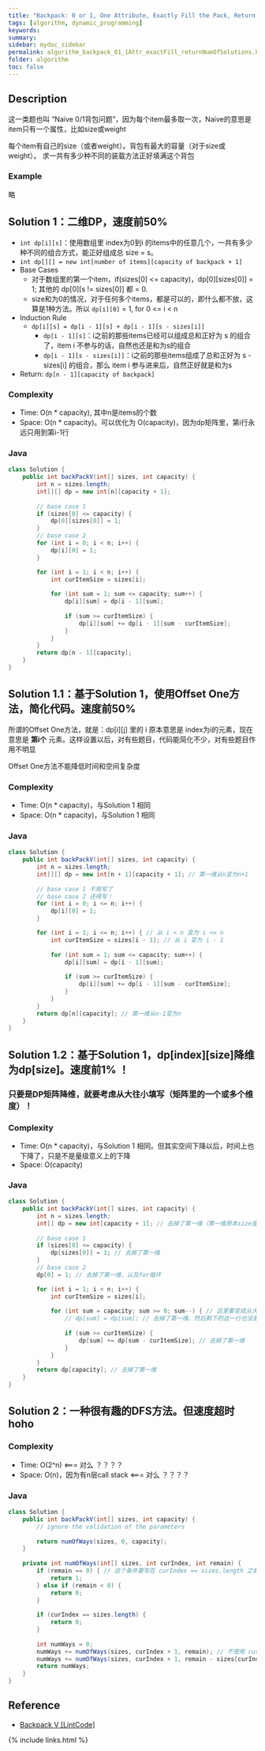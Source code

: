 ```yaml
---
title: "Backpack: 0 or 1, One Attribute, Exactly Fill the Pack, Return Number of Solutions"
tags: [algorithm, dynamic_programming]
keywords:
summary:
sidebar: mydoc_sidebar
permalink: algorithm_backpack_01_1Attr_exactFill_returnNumOfSolutions.html
folder: algorithm
toc: false
---
```


## Description
这一类题也叫 “Naive 0/1背包问题”，因为每个item最多取一次，Naive的意思是item只有一个属性，比如size或weight

每个item有自己的size（或者weight）。背包有最大的容量（对于size或weight）。
求一共有多少种不同的装载方法正好填满这个背包

### Example
略

## Solution 1：二维DP，速度前50%
* `int dp[i][s]`：使用数组里 index为0到i 的items中的任意几个，一共有多少种不同的组合方式，能正好组成总 size = s。
* `int dp[][] = new int[number of items][capacity of backpack + 1]`
* Base Cases
  * 对于数组里的第一个item，if(sizes[0] <= capacity)，dp[0][sizes[0]] = 1; 其他的 dp[0][s != sizes[0]] 都 = 0.
  * size和为0的情况，对于任何多个items，都是可以的，即什么都不放，这算是1种方法。所以 `dp[i][0]` = 1, for 0 <= i < n
* Induction Rule
  * `dp[i][s] = dp[i - 1][s] + dp[i - 1][s - sizes[i]]`
    * `dp[i - 1][s]`：i之前的那些items已经可以组成总和正好为 s 的组合了，item i 不参与的话，自然也还是和为s的组合
    * `dp[i - 1][s - sizes[i]]`：i之前的那些items组成了总和正好为 s - sizes[i] 的组合，那么 item i 参与进来后，自然正好就是和为s
* Return: `dp[n - 1][capacity of backpack]`

### Complexity
* Time: O(n * capacity), 其中n是items的个数
* Space: O(n * capacity)。可以优化为 O(capacity)，因为dp矩阵里，第i行永远只用到第i-1行

### Java
```java
class Solution {
    public int backPackV(int[] sizes, int capacity) {
        int n = sizes.length;
        int[][] dp = new int[n][capacity + 1];
        
        // base case 1
        if (sizes[0] <= capacity) {
            dp[0][sizes[0]] = 1;
        }
        // base case 2
        for (int i = 0; i < n; i++) {
            dp[i][0] = 1;
        }

        for (int i = 1; i < n; i++) {
            int curItemSize = sizes[i];
            
            for (int sum = 1; sum <= capacity; sum++) {
                dp[i][sum] = dp[i - 1][sum];
                
                if (sum >= curItemSize) {
                    dp[i][sum] += dp[i - 1][sum - curItemSize];
                }
            }
        }
        return dp[n - 1][capacity];
    }
}
```

## Solution 1.1：基于Solution 1，使用Offset One方法，简化代码。速度前50%
所谓的Offset One方法，就是：dp[i][j] 里的 i 原本意思是 index为i的元素，现在意思是 **第i个** 元素。这样设置以后，对有些题目，代码能简化不少，对有些题目作用不明显

Offset One方法不能降低时间和空间复杂度

### Complexity
* Time: O(n * capacity)，与Solution 1 相同
* Space: O(n * capacity)，与Solution 1 相同

### Java
```java
class Solution {
    public int backPackV(int[] sizes, int capacity) {
        int n = sizes.length;
        int[][] dp = new int[n + 1][capacity + 1]; // 第一维从n变为n+1
        
        // base case 1 不用写了
        // base case 2 还得写！
        for (int i = 0; i <= n; i++) {
            dp[i][0] = 1;
        }

        for (int i = 1; i <= n; i++) { // 从 i < n 变为 i <= n
            int curItemSize = sizes[i - 1]; // 从 i 变为 i - 1
            
            for (int sum = 1; sum <= capacity; sum++) {
                dp[i][sum] = dp[i - 1][sum];
                
                if (sum >= curItemSize) {
                    dp[i][sum] += dp[i - 1][sum - curItemSize];
                }
            }
        }
        return dp[n][capacity]; // 第一维从n-1变为n
    }
}
```

## Solution 1.2：基于Solution 1，dp[index][size]降维为dp[size]。速度前1% ！

### 只要是DP矩阵降维，就要考虑从大往小填写（矩阵里的一个或多个维度）！

### Complexity
* Time: O(n * capacity)，与Solution 1 相同。但其实空间下降以后，时间上也下降了，只是不是量级意义上的下降
* Space: O(capacity)

### Java
```java
class Solution {
    public int backPackV(int[] sizes, int capacity) {
        int n = sizes.length;
        int[] dp = new int[capacity + 1]; // 去掉了第一维（第一维原本size是n）
        
        // base case 1
        if (sizes[0] <= capacity) {
            dp[sizes[0]] = 1; // 去掉了第一维
        }
        // base case 2
        dp[0] = 1; // 去掉了第一维，以及for循环

        for (int i = 1; i < n; i++) {
            int curItemSize = sizes[i];
            
            for (int sum = capacity; sum >= 0; sum--) { // 这里要变成从大往小循环！！
                // dp[sum] = dp[sum]; // 去掉了第一维。然后剩下的这一行也没意义了
                
                if (sum >= curItemSize) {
                    dp[sum] += dp[sum - curItemSize]; // 去掉了第一维
                }
            }
        }
        return dp[capacity]; // 去掉了第一维
    }
}
```

## Solution 2：一种很有趣的DFS方法。但速度超时 hoho

### Complexity
* Time: O(2^n) <=== 对么 ？？？？
* Space: O(n)，因为有n层call stack <=== 对么 ？？？？

### Java
```java
class Solution {
    public int backPackV(int[] sizes, int capacity) {
        // ignore the validation of the parameters
        
        return numOfWays(sizes, 0, capacity);
    }
    
    private int numOfWays(int[] sizes, int curIndex, int remain) {
        if (remain == 0) { // 这个条件要写在 curIndex == sizes.length 之前！否则会漏解！
            return 1;
        } else if (remain < 0) {
            return 0;
        }
        
        if (curIndex == sizes.length) {
            return 0;
        }
        
        int numWays = 0;
        numWays += numOfWays(sizes, curIndex + 1, remain); // 不使用 current item
        numWays += numOfWays(sizes, curIndex + 1, remain - sizes[curIndex]); // 使用 current item
        return numWays;
    } 
}
```

## Reference
* [Backpack V [LintCode]](https://www.lintcode.com/problem/backpack-v/description)

{% include links.html %}
